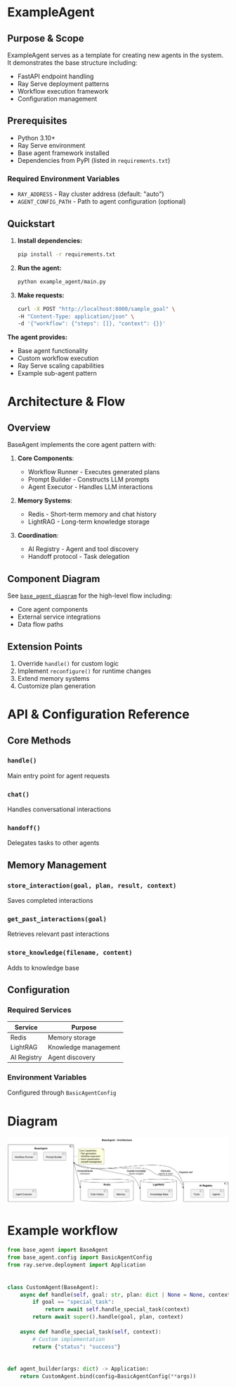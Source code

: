 # ExampleAgent

## Purpose & Scope

ExampleAgent serves as a template for creating new agents in the system. It demonstrates the base structure including:

- FastAPI endpoint handling
- Ray Serve deployment patterns
- Workflow execution framework
- Configuration management

## Prerequisites

- Python 3.10+
- Ray Serve environment
- Base agent framework installed
- Dependencies from PyPI (listed in `requirements.txt`)

### Required Environment Variables

- `RAY_ADDRESS` - Ray cluster address (default: "auto")
- `AGENT_CONFIG_PATH` - Path to agent configuration (optional)

## Quickstart

1. **Install dependencies:**

   ```bash
   pip install -r requirements.txt
   ```

2. **Run the agent:**

   ```bash
   python example_agent/main.py
   ```

3. **Make requests:**
   ```bash
   curl -X POST "http://localhost:8000/sample_goal" \
   -H "Content-Type: application/json" \
   -d '{"workflow": {"steps": []}, "context": {}}'
   ```

**The agent provides:**

- Base agent functionality
- Custom workflow execution
- Ray Serve scaling capabilities
- Example sub-agent pattern

# Architecture & Flow

## Overview

BaseAgent implements the core agent pattern with:

1. **Core Components**:
   - Workflow Runner - Executes generated plans
   - Prompt Builder - Constructs LLM prompts
   - Agent Executor - Handles LLM interactions

2. **Memory Systems**:
   - Redis - Short-term memory and chat history
   - LightRAG - Long-term knowledge storage

3. **Coordination**:
   - AI Registry - Agent and tool discovery
   - Handoff protocol - Task delegation

## Component Diagram

See [`base_agent_diagram`](./images/diagrams/base_agent.png) for the high-level flow including:

- Core agent components
- External service integrations
- Data flow paths

## Extension Points

1. Override `handle()` for custom logic
2. Implement `reconfigure()` for runtime changes
3. Extend memory systems
4. Customize plan generation

# API & Configuration Reference

## Core Methods

### `handle()`

Main entry point for agent requests

### `chat()`

Handles conversational interactions

### `handoff()`

Delegates tasks to other agents

## Memory Management

### `store_interaction(goal, plan, result, context)`

Saves completed interactions

### `get_past_interactions(goal)`

Retrieves relevant past interactions

### `store_knowledge(filename, content)`

Adds to knowledge base

## Configuration

### Required Services

| Service     | Purpose              |
| ----------- | -------------------- |
| Redis       | Memory storage       |
| LightRAG    | Knowledge management |
| AI Registry | Agent discovery      |

### Environment Variables

Configured through `BasicAgentConfig`

# Diagram

![base_agent.png](images/diagrams/base_agent.png)

# Example workflow

```python
from base_agent import BaseAgent
from base_agent.config import BasicAgentConfig
from ray.serve.deployment import Application


class CustomAgent(BaseAgent):
    async def handle(self, goal: str, plan: dict | None = None, context: Any = None):
        if goal == "special_task":
            return await self.handle_special_task(context)
        return await super().handle(goal, plan, context)

    async def handle_special_task(self, context):
        # Custom implementation
        return {"status": "success"}


def agent_builder(args: dict) -> Application:
    return CustomAgent.bind(config=BasicAgentConfig(**args))
```
